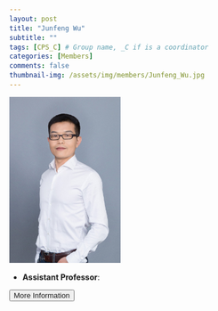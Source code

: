 ```yaml
---
layout: post
title: "Junfeng Wu"
subtitle: ""
tags: [CPS_C] # Group name, _C if is a coordinator
categories: [Members]
comments: false
thumbnail-img: /assets/img/members/Junfeng_Wu.jpg
---
```


<!-- photo -->
<!-- size: 200px width use html-->
<img
    src="../../assets/img/members/Junfeng_Wu.jpg"
    alt="Junfeng Wu"
    style="width: 200px; align: left;"
/>

<!-- bio -->
- **Assistant Professor**:

<p>
    <button class="button">
    <a
        href="https://sds.cuhk.edu.cn/en/teacher/428"
        style="text-decoration: none"
        >More Information</a
    >
    </button>
</p>